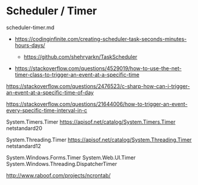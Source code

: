 # Scheduler / Timer

scheduler-timer.md

*   https://codinginfinite.com/creating-scheduler-task-seconds-minutes-hours-days/

    *   https://github.com/shehryarkn/TaskScheduler

*   https://stackoverflow.com/questions/4529019/how-to-use-the-net-timer-class-to-trigger-an-event-at-a-specific-time

https://stackoverflow.com/questions/2476523/c-sharp-how-can-i-trigger-an-event-at-a-specific-time-of-day

https://stackoverflow.com/questions/21644006/how-to-trigger-an-event-every-specific-time-interval-in-c

System.Timers.Timer
    https://apisof.net/catalog/System.Timers.Timer
    netstandard20

System.Threading.Timer
    https://apisof.net/catalog/System.Threading.Timer
    netstandard12
    
System.Windows.Forms.Timer
System.Web.UI.Timer
System.Windows.Threading.DispatcherTimer


http://www.raboof.com/projects/ncrontab/